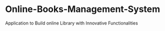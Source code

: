 # Online-Books-Management-System
Application to Build online Library with Innovative Functionalities
